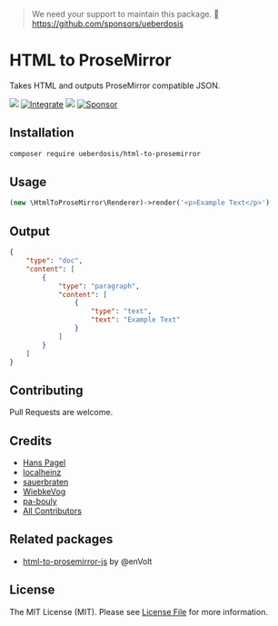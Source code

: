 > We need your support to maintain this package. 💖 https://github.com/sponsors/ueberdosis

# HTML to ProseMirror

Takes HTML and outputs ProseMirror compatible JSON.

[![](https://img.shields.io/packagist/v/ueberdosis/html-to-prosemirror.svg)](https://packagist.org/packages/ueberdosis/html-to-prosemirror)
[![Integrate](https://github.com/ueberdosis/html-to-prosemirror/workflows/Integrate/badge.svg?branch=main)](https://github.com/ueberdosis/html-to-prosemirror/actions)
[![](https://img.shields.io/packagist/dt/ueberdosis/html-to-prosemirror.svg)](https://packagist.org/packages/ueberdosis/html-to-prosemirror)
[![Sponsor](https://img.shields.io/static/v1?label=Sponsor&message=%E2%9D%A4&logo=GitHub)](https://github.com/sponsors/ueberdosis)

## Installation

```bash
composer require ueberdosis/html-to-prosemirror
```

## Usage

```php
(new \HtmlToProseMirror\Renderer)->render('<p>Example Text</p>')
```

## Output

```json
{
    "type": "doc",
    "content": [
        {
            "type": "paragraph",
            "content": [
                {
                    "type": "text",
                    "text": "Example Text"
                }
            ]
        }
    ]
}
```

## Contributing

Pull Requests are welcome.

## Credits

- [Hans Pagel](https://github.com/hanspagel)
- [localheinz](https://github.com/localheinz)
- [sauerbraten](https://github.com/sauerbraten)
- [WiebkeVog](https://github.com/WiebkeVog)
- [pa-bouly](https://github.com/pa-bouly)
- [All Contributors](../../contributors)

## Related packages

- [html-to-prosemirror-js](https://github.com/enVolt/html-to-prosemirror) by @enVolt

## License

The MIT License (MIT). Please see [License File](LICENSE.md) for more information.
